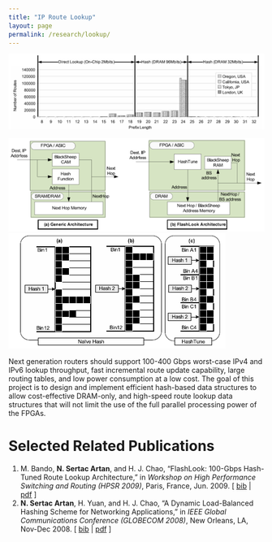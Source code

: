 ```yaml
--- 
title: "IP Route Lookup"
layout: page 
permalink: /research/lookup/ 
---
```

![](/assets/images/lookup-top.png)

![](/assets/images/flashlook1.png) ![](/assets/images/flashlook2.png)

Next generation routers should support 100-400 Gbps worst-case IPv4 and IPv6 lookup throughput, fast incremental route update capability, large routing tables, and low power consumption at a low cost. The goal of this project is to design and implement efficient hash-based data structures to allow cost-effective DRAM-only, and high-speed route lookup data structures that will not limit the use of the full parallel processing power of the FPGAs.

# Selected Related Publications

1.  M. Bando, **N. Sertac Artan**, and H. J. Chao, “FlashLook: 100-Gbps Hash-Tuned Route Lookup Architecture,” in _Workshop on High Performance Switching and Routing (HPSR 2009)_, Paris, France, Jun. 2009. \[ [bib](sertac_bib.html#BAC09a) \| [pdf](pubs/BandoEtAlFlashLookHPSR2009.pdf) \]
2.  **N. Sertac Artan**, H. Yuan, and H. J. Chao, “A Dynamic Load-Balanced Hashing Scheme for Networking Applications,” in _IEEE Global Communications Conference (GLOBECOM 2008)_, New Orleans, LA, Nov-Dec 2008. \[ [bib](sertac_bib.html#AYC08) \| [pdf](pubs/ArtanEtAlDynamicHashGlobecom2008.pdf) \]

